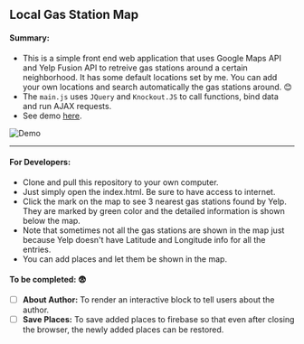 ## Local Gas Station Map

#### Summary:

- This is a simple front end web application that uses Google Maps API and Yelp Fusion API to retreive gas stations around a certain neighborhood. It has some default locations set by me. You can add your own locations and search automatically the gas stations around.  :blush:
- The `main.js` uses `JQuery` and `Knockout.JS` to call functions, bind data and run AJAX requests.
- See demo [here](https://d3dek89duzor21.cloudfront.net/).

![Demo](https://s3-us-west-1.amazonaws.com/portfolioalan/demo2.PNG)

------

#### For Developers:

- Clone and pull this repository to your own computer.
- Just simply open the index.html. Be sure to have access to internet.
- Click the mark on the map to see 3 nearest gas stations found by Yelp. They are marked by green color and the detailed information is shown below the map.
- Note that sometimes not all the gas stations are shown in the map just because Yelp doesn't have Latitude and Longitude info for all the entries.
- You can add places and let them be shown in the map.

#### To be completed: :fearful:

- [ ] **About Author:** To render an interactive block to tell users about the author.
- [ ] **Save Places:** To save added places to firebase so that even after closing the browser, the newly added places can be restored.